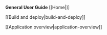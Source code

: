 **General User Guide**
[[Home|]]

[[Build and deploy|build-and-deploy]]

[[Application overview|application-overview]]

